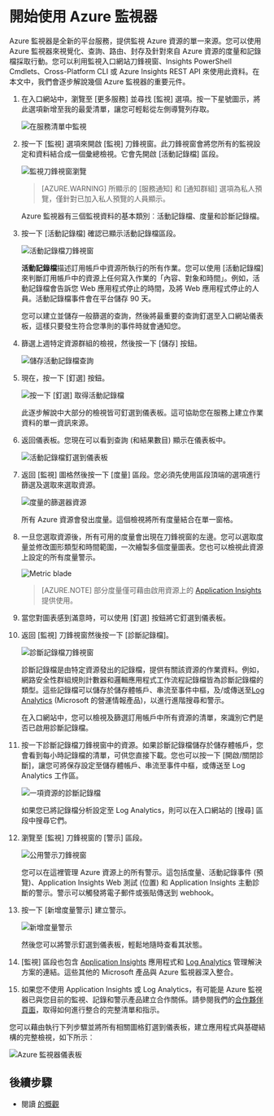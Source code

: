 <properties
	pageTitle="開始使用 Azure 監視器 | Microsoft Azure"
	description="開始使用 Azure 監視器，深入了解資源的作業，並以資料為基礎採取動作。"
	authors="johnkemnetz"
	manager="rboucher"
	editor=""
	services="monitoring-and-diagnostics"
	documentationCenter="monitoring-and-diagnostics"/>

<tags
	ms.service="monitoring-and-diagnostics"
	ms.workload="na"
	ms.tgt_pltfrm="na"
	ms.devlang="na"
	ms.topic="article"
	ms.date="09/26/2016"
	ms.author="johnkem"/>

# 開始使用 Azure 監視器

Azure 監視器是全新的平台服務，提供監視 Azure 資源的單一來源。您可以使用 Azure 監視器來視覺化、查詢、路由、封存及針對來自 Azure 資源的度量和記錄檔採取行動。您可以利用監視入口網站刀鋒視窗、Insights PowerShell Cmdlets、Cross-Platform CLI 或 Azure Insights REST API 來使用此資料。在本文中，我們會逐步解說幾個 Azure 監視器的重要元件。

1. 在入口網站中，瀏覽至 [更多服務] 並尋找 [監視] 選項。按一下星號圖示，將此選項新增至我的最愛清單，讓您可輕鬆從左側導覽列存取。

    ![在服務清單中監視](./media/monitoring-get-started/monitor-more-services.png)

2. 按一下 [監視] 選項來開啟 [監視] 刀鋒視窗。此刀鋒視窗會將您所有的監視設定和資料結合成一個彙總檢視。它會先開啟 [活動記錄檔] 區段。

    ![監視刀鋒視窗瀏覽](./media/monitoring-get-started/monitor-blade-nav.png)

    > [AZURE.WARNING] 所顯示的 [服務通知] 和 [通知群組] 選項為私人預覽，僅針對已加入私人預覽的人員顯示。

    Azure 監視器有三個監視資料的基本類別︰活動記錄檔、度量和診斷記錄檔。

3. 按一下 [活動記錄檔] 確認已顯示活動記錄檔區段。

    ![活動記錄檔刀鋒視窗](./media/monitoring-get-started/monitor-act-log-blade.png)

    **活動記錄檔**描述訂用帳戶中資源所執行的所有作業。您可以使用 [活動記錄檔] 來判斷訂用帳戶中的資源上任何寫入作業的「內容、對象和時間」。例如，活動記錄檔會告訴您 Web 應用程式停止的時間，及將 Web 應用程式停止的人員。活動記錄檔事件會在平台儲存 90 天。
   
    您可以建立並儲存一般篩選的查詢，然後將最重要的查詢釘選至入口網站儀表板，這樣只要發生符合您準則的事件時就會通知您。

4. 篩選上週特定資源群組的檢視，然後按一下 [儲存] 按鈕。

    ![儲存活動記錄檔查詢](./media/monitoring-get-started/monitor-act-log-save.png)

5. 現在，按一下 [釘選] 按鈕。

    ![按一下 [釘選] 取得活動記錄檔](./media/monitoring-get-started/monitor-act-log-pin.png)

    此逐步解說中大部分的檢視皆可釘選到儀表板。這可協助您在服務上建立作業資料的單一資訊來源。

6. 返回儀表板。您現在可以看到查詢 (和結果數目) 顯示在儀表板中。

    ![活動記錄檔釘選到儀表板](./media/monitoring-get-started/monitor-act-log-db.png)

7. 返回 [監視] 圖格然後按一下 [度量] 區段。您必須先使用區段頂端的選項進行篩選及選取來選取資源。

    ![度量的篩選器資源](./media/monitoring-get-started/monitor-met-filter.png)

    所有 Azure 資源會發出度量。這個檢視將所有度量結合在單一窗格。

8. 一旦您選取資源後，所有可用的度量會出現在刀鋒視窗的左邊。您可以選取度量並修改圖形類型和時間範圍，一次繪製多個度量圖表。您也可以檢視此資源上設定的所有度量警示。

    ![Metric blade](./media/monitoring-get-started/monitor-metric-blade.png)

    > [AZURE.NOTE] 部分度量僅可藉由啟用資源上的 [Application Insights](../application-insights/app-insights-overview.md) 提供使用。

9. 當您對圖表感到滿意時，可以使用 [釘選] 按鈕將它釘選到儀表板。

10. 返回 [監視] 刀鋒視窗然後按一下 [診斷記錄檔]。

    ![診斷記錄檔刀鋒視窗](./media/monitoring-get-started/monitor-diaglogs-blade.png)

    診斷記錄檔是由特定資源發出的記錄檔，提供有關該資源的作業資料。例如，網路安全性群組規則計數器和邏輯應用程式工作流程記錄檔皆為診斷記錄檔的類型。這些記錄檔可以儲存於儲存體帳戶、串流至事件中樞，及/或傳送至[Log Analytics](../log-analytics/log-analytics-overview.md) (Microsoft 的營運情報產品)，以進行進階搜尋和警示。
   
    在入口網站中，您可以檢視及篩選訂用帳戶中所有資源的清單，來識別它們是否已啟用診斷記錄檔。

11. 按一下診斷記錄檔刀鋒視窗中的資源。如果診斷記錄檔儲存於儲存體帳戶，您會看到每小時記錄檔的清單，可供您直接下載。您也可以按一下 [開啟/關閉診斷]，讓您可將保存設定至儲存體帳戶、串流至事件中樞，或傳送至 Log Analytics 工作區。

    ![一項資源的診斷記錄檔](./media/monitoring-get-started/monitor-diaglogs-detail.png)

    如果您已將記錄檔分析設定至 Log Analytics，則可以在入口網站的 [搜尋] 區段中搜尋它們。

12. 瀏覽至 [監視] 刀鋒視窗的 [警示] 區段。

    ![公用警示刀鋒視窗](./media/monitoring-get-started/monitor-alerts-nopp.png)

    您可以在這裡管理 Azure 資源上的所有警示。這包括度量、活動記錄事件 (預覽)、Application Insights Web 測試 (位置) 和 Application Insights 主動診斷的警示。警示可以觸發將電子郵件或張貼傳送到 webhook。
   
13. 按一下 [新增度量警示] 建立警示。

    ![新增度量警示](./media/monitoring-get-started/monitor-alerts-add.png)

    然後您可以將警示釘選到儀表板，輕鬆地隨時查看其狀態。

14. [監視] 區段也包含 [Application Insights](../application-insights/app-insights-overview.md) 應用程式和 [Log Analytics](../log-analytics/log-analytics-overview.md) 管理解決方案的連結。這些其他的 Microsoft 產品與 Azure 監視器深入整合。

15. 如果您不使用 Application Insights 或 Log Analytics，有可能是 Azure 監視器已與您目前的監視、記錄和警示產品建立合作關係。請參閱我們的[合作夥伴頁面](./monitoring-partners.md)，取得如何進行整合的完整清單和指示。

您可以藉由執行下列步驟並將所有相關圖格釘選到儀表板，建立應用程式與基礎結構的完整檢視，如下所示︰

![Azure 監視器儀表板](./media/monitoring-get-started/monitor-final-dash.png)


## 後續步驟
- 閱讀 [的概觀](./monitoring-overview.md)

<!---HONumber=AcomDC_0928_2016-->